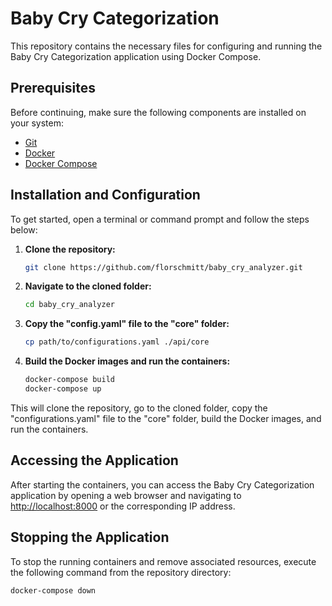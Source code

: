 # Baby Cry Categorization

This repository contains the necessary files for configuring and running the Baby Cry Categorization application using Docker Compose.

## Prerequisites

Before continuing, make sure the following components are installed on your system:

- [Git](https://git-scm.com/)
- [Docker](https://www.docker.com/)
- [Docker Compose](https://docs.docker.com/compose/)

## Installation and Configuration

To get started, open a terminal or command prompt and follow the steps below:

1. **Clone the repository:**
    ```sh
    git clone https://github.com/florschmitt/baby_cry_analyzer.git
    ```
2. **Navigate to the cloned folder:**
    ```sh
    cd baby_cry_analyzer
    ```
3. **Copy the "config.yaml" file to the "core" folder:**
    ```sh
    cp path/to/configurations.yaml ./api/core
    ```
4. **Build the Docker images and run the containers:**
    ```sh
    docker-compose build
    docker-compose up
    ```

This will clone the repository, go to the cloned folder, copy the "configurations.yaml" file to the "core" folder, build the Docker images, and run the containers.

## Accessing the Application

After starting the containers, you can access the Baby Cry Categorization application by opening a web browser and navigating to [http://localhost:8000](http://localhost:8000) or the corresponding IP address.

## Stopping the Application

To stop the running containers and remove associated resources, execute the following command from the repository directory:

```sh
docker-compose down
```
